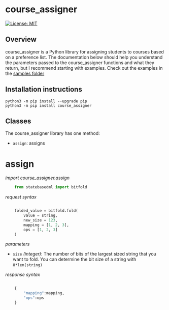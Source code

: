 course_assigner
========

[![License: MIT](https://img.shields.io/badge/License-MIT-yellow.svg)](https://opensource.org/licenses/MIT)

## Overview

course_assigner is a Python library for assigning students to courses based on a preference list. The documentation below should help you understand the parameters passed to the course_assigner functions and what they return, but I recommend starting with examples. Check out the examples in the [samples folder](/samples)

Installation instructions
-------------------------

    python3 -m pip install --upgrade pip
	python3 -m pip install course_assigner

## Classes
The course_assigner library has one method:
   - `assign`: assigns 

# assign

*import course_assigner.assign*

```python
	from statebasedml import bitfold
```

*request syntax*

```python

    folded_value = bitfold.fold(
        value = string,
        new_size = 123,
        mapping = [1, 2, 3],
        ops = [1, 2, 3]
    )

```

*parameters*
   - `size` *(integer)*: The number of bits of the largest sized string that you want to fold. You can determine the bit size of a string with `8*len(string)`

*response syntax*

```python

    {
        "mapping":mapping,
        "ops":ops
    }

```
